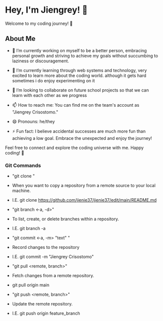 # Hey, I'm Jiengrey! 👋

Welcome to my coding journey! 🚀

## About Me

- 🔭 I’m currently working on myself to be a better person, embracing personal growth and striving to achieve my goals without succumbing to laziness or discouragement.

- 🌱 I’m currently learning through web systems and technology, very excited to learn more about the coding world. although it gets hard sometimes i do enjoy experimenting on it

- 👯 I’m looking to collaborate on future school projects so that we can learn with each other as we progress

- 📫 How to reach me: You can find me on the team's account as "Jiengrey Crisostomo."

- 😄 Pronouns: he/they

- ⚡ Fun fact: I believe accidental successes are much more fun than achieving a low goal. Embrace the unexpected and enjoy the journey!

Feel free to connect and explore the coding universe with me. Happy coding! 🚀

### Git Commands

- "git clone <URL of the repository>"
- When you want to copy a repository from a remote source to your local machine.
- I.E. git clone https://github.com/jienie37/jienie37/edit/main/README.md


- "git branch <-a, -d>"
- To list, create, or delete branches within a repository.
- I.E. git branch -a


- "git commit <-a, -m> "text" "
- Record changes to the repository
- I.E. git commit -m "Jiengrey Crisostomo"


- "git pull <origin> <remote, branch>"
- Fetch changes from a remote repository.
- git pull origin main
  

- "git push <origin> <remote, branch>"
- Update the remote repository.
- I.E. git push origin feature_branch


